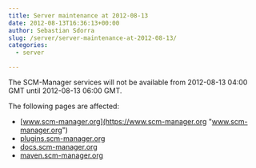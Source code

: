 ```yaml
---
title: Server maintenance at 2012-08-13
date: 2012-08-13T16:36:13+00:00
author: Sebastian Sdorra
slug: /server/server-maintenance-at-2012-08-13/
categories:
  - server

---
```

The SCM-Manager services will not be available from 2012-08-13 04:00 GMT until 2012-08-13 06:00 GMT.

The following pages are affected:

- [www.scm-manager.org](https://www.scm-manager.org "www.scm-manager.org")
- [plugins.scm-manager.org](https://plugins.scm-manager.org "plugins.scm-manager.org")
- [docs.scm-manager.org](https://docs.scm-manager.org "docs.scm-manager.org")
- [maven.scm-manager.org](https://maven.scm-manager.org "maven.scm-manager.org")
